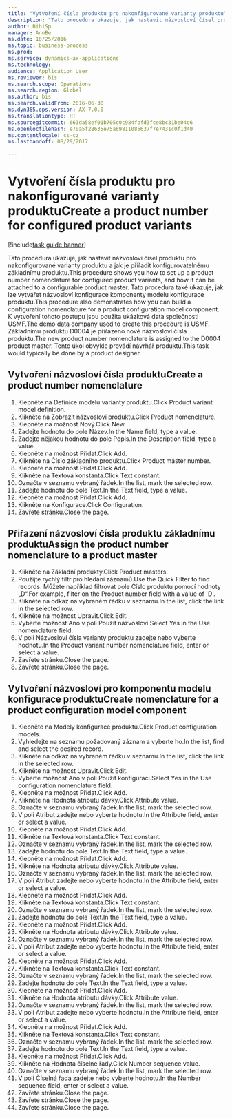 ```yaml
--- 
title: "Vytvoření čísla produktu pro nakonfigurované varianty produktu"
description: "Tato procedura ukazuje, jak nastavit názvosloví čísel produktu pro nakonfigurované varianty produktu a jak je přiřadit konfigurovatelnému základnímu produktu."
author: BibiSp
manager: AnnBe
ms.date: 10/25/2016
ms.topic: business-process
ms.prod: 
ms.service: dynamics-ax-applications
ms.technology: 
audience: Application User
ms.reviewer: bis
ms.search.scope: Operations
ms.search.region: Global
ms.author: bis
ms.search.validFrom: 2016-06-30
ms.dyn365.ops.version: AX 7.0.0
ms.translationtype: HT
ms.sourcegitcommit: 663da58ef01b705c0c984fbfd3fce8bc31be04c6
ms.openlocfilehash: e70a5f28635e75a69811085637f7e7431c0f1d40
ms.contentlocale: cs-cz
ms.lasthandoff: 08/29/2017

---
```

# <a name="create-a-product-number-for-configured-product-variants"></a><span data-ttu-id="a2317-103">Vytvoření čísla produktu pro nakonfigurované varianty produktu</span><span class="sxs-lookup"><span data-stu-id="a2317-103">Create a product number for configured product variants</span></span>

[!include[task guide banner](../../includes/task-guide-banner.md)]

<span data-ttu-id="a2317-104">Tato procedura ukazuje, jak nastavit názvosloví čísel produktu pro nakonfigurované varianty produktu a jak je přiřadit konfigurovatelnému základnímu produktu.</span><span class="sxs-lookup"><span data-stu-id="a2317-104">This procedure shows you how to set up a product number nomenclature for configured product variants, and how it can be attached to a configurable product master.</span></span> <span data-ttu-id="a2317-105">Tato procedura také ukazuje, jak lze vytvářet názvosloví konfigurace komponenty modelu konfigurace produktu.</span><span class="sxs-lookup"><span data-stu-id="a2317-105">This procedure also demonstrates how you can build a configuration nomenclature for a product configuration model component.</span></span> <span data-ttu-id="a2317-106">K vytvoření tohoto postupu jsou použita ukázková data společnosti USMF.</span><span class="sxs-lookup"><span data-stu-id="a2317-106">The demo data company used to create this procedure is USMF.</span></span> <span data-ttu-id="a2317-107">Základnímu produktu D0004 je přiřazeno nové názvosloví čísla produktu.</span><span class="sxs-lookup"><span data-stu-id="a2317-107">The new product number nomenclature is assigned to the D0004 product master.</span></span> <span data-ttu-id="a2317-108">Tento úkol obvykle provádí návrhář produktu.</span><span class="sxs-lookup"><span data-stu-id="a2317-108">This task would typically be done by a product designer.</span></span>


## <a name="create-a-product-number-nomenclature"></a><span data-ttu-id="a2317-109">Vytvoření názvosloví čísla produktu</span><span class="sxs-lookup"><span data-stu-id="a2317-109">Create a product number nomenclature</span></span>
1. <span data-ttu-id="a2317-110">Klepněte na Definice modelu varianty produktu.</span><span class="sxs-lookup"><span data-stu-id="a2317-110">Click Product variant model definition.</span></span>
2. <span data-ttu-id="a2317-111">Klikněte na Zobrazit názvosloví produktu.</span><span class="sxs-lookup"><span data-stu-id="a2317-111">Click Product nomenclature.</span></span>
3. <span data-ttu-id="a2317-112">Klepněte na možnost Nový.</span><span class="sxs-lookup"><span data-stu-id="a2317-112">Click New.</span></span>
4. <span data-ttu-id="a2317-113">Zadejte hodnotu do pole Název.</span><span class="sxs-lookup"><span data-stu-id="a2317-113">In the Name field, type a value.</span></span>
5. <span data-ttu-id="a2317-114">Zadejte nějakou hodnotu do pole Popis.</span><span class="sxs-lookup"><span data-stu-id="a2317-114">In the Description field, type a value.</span></span>
6. <span data-ttu-id="a2317-115">Klepněte na možnost Přidat.</span><span class="sxs-lookup"><span data-stu-id="a2317-115">Click Add.</span></span>
7. <span data-ttu-id="a2317-116">Klikněte na Číslo základního produktu.</span><span class="sxs-lookup"><span data-stu-id="a2317-116">Click Product master number.</span></span>
8. <span data-ttu-id="a2317-117">Klepněte na možnost Přidat.</span><span class="sxs-lookup"><span data-stu-id="a2317-117">Click Add.</span></span>
9. <span data-ttu-id="a2317-118">Klikněte na Textová konstanta.</span><span class="sxs-lookup"><span data-stu-id="a2317-118">Click Text constant.</span></span>
10. <span data-ttu-id="a2317-119">Označte v seznamu vybraný řádek.</span><span class="sxs-lookup"><span data-stu-id="a2317-119">In the list, mark the selected row.</span></span>
11. <span data-ttu-id="a2317-120">Zadejte hodnotu do pole Text.</span><span class="sxs-lookup"><span data-stu-id="a2317-120">In the Text field, type a value.</span></span>
12. <span data-ttu-id="a2317-121">Klepněte na možnost Přidat.</span><span class="sxs-lookup"><span data-stu-id="a2317-121">Click Add.</span></span>
13. <span data-ttu-id="a2317-122">Klikněte na Konfigurace.</span><span class="sxs-lookup"><span data-stu-id="a2317-122">Click Configuration.</span></span>
14. <span data-ttu-id="a2317-123">Zavřete stránku.</span><span class="sxs-lookup"><span data-stu-id="a2317-123">Close the page.</span></span>

## <a name="assign-the-product-number-nomenclature-to-a-product-master"></a><span data-ttu-id="a2317-124">Přiřazení názvosloví čísla produktu základnímu produktu</span><span class="sxs-lookup"><span data-stu-id="a2317-124">Assign the product number nomenclature to a product master</span></span>
1. <span data-ttu-id="a2317-125">Klikněte na Základní produkty.</span><span class="sxs-lookup"><span data-stu-id="a2317-125">Click Product masters.</span></span>
2. <span data-ttu-id="a2317-126">Použijte rychlý filtr pro hledání záznamů.</span><span class="sxs-lookup"><span data-stu-id="a2317-126">Use the Quick Filter to find records.</span></span> <span data-ttu-id="a2317-127">Můžete například filtrovat pole Číslo produktu pomocí hodnoty „D“.</span><span class="sxs-lookup"><span data-stu-id="a2317-127">For example, filter on the Product number field with a value of 'D'.</span></span>
3. <span data-ttu-id="a2317-128">Klikněte na odkaz na vybraném řádku v seznamu.</span><span class="sxs-lookup"><span data-stu-id="a2317-128">In the list, click the link in the selected row.</span></span>
4. <span data-ttu-id="a2317-129">Klikněte na možnost Upravit.</span><span class="sxs-lookup"><span data-stu-id="a2317-129">Click Edit.</span></span>
5. <span data-ttu-id="a2317-130">Vyberte možnost Ano v poli Použít názvosloví.</span><span class="sxs-lookup"><span data-stu-id="a2317-130">Select Yes in the Use nomenclature field.</span></span>
6. <span data-ttu-id="a2317-131">V poli Názvosloví čísla varianty produktu zadejte nebo vyberte hodnotu.</span><span class="sxs-lookup"><span data-stu-id="a2317-131">In the Product variant number nomenclature field, enter or select a value.</span></span>
7. <span data-ttu-id="a2317-132">Zavřete stránku.</span><span class="sxs-lookup"><span data-stu-id="a2317-132">Close the page.</span></span>
8. <span data-ttu-id="a2317-133">Zavřete stránku.</span><span class="sxs-lookup"><span data-stu-id="a2317-133">Close the page.</span></span>

## <a name="create-nomenclature-for-a-product-configuration-model-component"></a><span data-ttu-id="a2317-134">Vytvoření názvosloví pro komponentu modelu konfigurace produktu</span><span class="sxs-lookup"><span data-stu-id="a2317-134">Create nomenclature for a product configuration model component</span></span>
1. <span data-ttu-id="a2317-135">Klepněte na Modely konfigurace produktu.</span><span class="sxs-lookup"><span data-stu-id="a2317-135">Click Product configuration models.</span></span>
2. <span data-ttu-id="a2317-136">Vyhledejte na seznamu požadovaný záznam a vyberte ho.</span><span class="sxs-lookup"><span data-stu-id="a2317-136">In the list, find and select the desired record.</span></span>
3. <span data-ttu-id="a2317-137">Klikněte na odkaz na vybraném řádku v seznamu.</span><span class="sxs-lookup"><span data-stu-id="a2317-137">In the list, click the link in the selected row.</span></span>
4. <span data-ttu-id="a2317-138">Klikněte na možnost Upravit.</span><span class="sxs-lookup"><span data-stu-id="a2317-138">Click Edit.</span></span>
5. <span data-ttu-id="a2317-139">Vyberte možnost Ano v poli Použít konfiguraci.</span><span class="sxs-lookup"><span data-stu-id="a2317-139">Select Yes in the Use configuration nomenclature field.</span></span>
6. <span data-ttu-id="a2317-140">Klepněte na možnost Přidat.</span><span class="sxs-lookup"><span data-stu-id="a2317-140">Click Add.</span></span>
7. <span data-ttu-id="a2317-141">Klikněte na Hodnota atributu dávky.</span><span class="sxs-lookup"><span data-stu-id="a2317-141">Click Attribute value.</span></span>
8. <span data-ttu-id="a2317-142">Označte v seznamu vybraný řádek.</span><span class="sxs-lookup"><span data-stu-id="a2317-142">In the list, mark the selected row.</span></span>
9. <span data-ttu-id="a2317-143">V poli Atribut zadejte nebo vyberte hodnotu.</span><span class="sxs-lookup"><span data-stu-id="a2317-143">In the Attribute field, enter or select a value.</span></span>
10. <span data-ttu-id="a2317-144">Klepněte na možnost Přidat.</span><span class="sxs-lookup"><span data-stu-id="a2317-144">Click Add.</span></span>
11. <span data-ttu-id="a2317-145">Klikněte na Textová konstanta.</span><span class="sxs-lookup"><span data-stu-id="a2317-145">Click Text constant.</span></span>
12. <span data-ttu-id="a2317-146">Označte v seznamu vybraný řádek.</span><span class="sxs-lookup"><span data-stu-id="a2317-146">In the list, mark the selected row.</span></span>
13. <span data-ttu-id="a2317-147">Zadejte hodnotu do pole Text.</span><span class="sxs-lookup"><span data-stu-id="a2317-147">In the Text field, type a value.</span></span>
14. <span data-ttu-id="a2317-148">Klepněte na možnost Přidat.</span><span class="sxs-lookup"><span data-stu-id="a2317-148">Click Add.</span></span>
15. <span data-ttu-id="a2317-149">Klikněte na Hodnota atributu dávky.</span><span class="sxs-lookup"><span data-stu-id="a2317-149">Click Attribute value.</span></span>
16. <span data-ttu-id="a2317-150">Označte v seznamu vybraný řádek.</span><span class="sxs-lookup"><span data-stu-id="a2317-150">In the list, mark the selected row.</span></span>
17. <span data-ttu-id="a2317-151">V poli Atribut zadejte nebo vyberte hodnotu.</span><span class="sxs-lookup"><span data-stu-id="a2317-151">In the Attribute field, enter or select a value.</span></span>
18. <span data-ttu-id="a2317-152">Klepněte na možnost Přidat.</span><span class="sxs-lookup"><span data-stu-id="a2317-152">Click Add.</span></span>
19. <span data-ttu-id="a2317-153">Klikněte na Textová konstanta.</span><span class="sxs-lookup"><span data-stu-id="a2317-153">Click Text constant.</span></span>
20. <span data-ttu-id="a2317-154">Označte v seznamu vybraný řádek.</span><span class="sxs-lookup"><span data-stu-id="a2317-154">In the list, mark the selected row.</span></span>
21. <span data-ttu-id="a2317-155">Zadejte hodnotu do pole Text.</span><span class="sxs-lookup"><span data-stu-id="a2317-155">In the Text field, type a value.</span></span>
22. <span data-ttu-id="a2317-156">Klepněte na možnost Přidat.</span><span class="sxs-lookup"><span data-stu-id="a2317-156">Click Add.</span></span>
23. <span data-ttu-id="a2317-157">Klikněte na Hodnota atributu dávky.</span><span class="sxs-lookup"><span data-stu-id="a2317-157">Click Attribute value.</span></span>
24. <span data-ttu-id="a2317-158">Označte v seznamu vybraný řádek.</span><span class="sxs-lookup"><span data-stu-id="a2317-158">In the list, mark the selected row.</span></span>
25. <span data-ttu-id="a2317-159">V poli Atribut zadejte nebo vyberte hodnotu.</span><span class="sxs-lookup"><span data-stu-id="a2317-159">In the Attribute field, enter or select a value.</span></span>
26. <span data-ttu-id="a2317-160">Klepněte na možnost Přidat.</span><span class="sxs-lookup"><span data-stu-id="a2317-160">Click Add.</span></span>
27. <span data-ttu-id="a2317-161">Klikněte na Textová konstanta.</span><span class="sxs-lookup"><span data-stu-id="a2317-161">Click Text constant.</span></span>
28. <span data-ttu-id="a2317-162">Označte v seznamu vybraný řádek.</span><span class="sxs-lookup"><span data-stu-id="a2317-162">In the list, mark the selected row.</span></span>
29. <span data-ttu-id="a2317-163">Zadejte hodnotu do pole Text.</span><span class="sxs-lookup"><span data-stu-id="a2317-163">In the Text field, type a value.</span></span>
30. <span data-ttu-id="a2317-164">Klepněte na možnost Přidat.</span><span class="sxs-lookup"><span data-stu-id="a2317-164">Click Add.</span></span>
31. <span data-ttu-id="a2317-165">Klikněte na Hodnota atributu dávky.</span><span class="sxs-lookup"><span data-stu-id="a2317-165">Click Attribute value.</span></span>
32. <span data-ttu-id="a2317-166">Označte v seznamu vybraný řádek.</span><span class="sxs-lookup"><span data-stu-id="a2317-166">In the list, mark the selected row.</span></span>
33. <span data-ttu-id="a2317-167">V poli Atribut zadejte nebo vyberte hodnotu.</span><span class="sxs-lookup"><span data-stu-id="a2317-167">In the Attribute field, enter or select a value.</span></span>
34. <span data-ttu-id="a2317-168">Klepněte na možnost Přidat.</span><span class="sxs-lookup"><span data-stu-id="a2317-168">Click Add.</span></span>
35. <span data-ttu-id="a2317-169">Klikněte na Textová konstanta.</span><span class="sxs-lookup"><span data-stu-id="a2317-169">Click Text constant.</span></span>
36. <span data-ttu-id="a2317-170">Označte v seznamu vybraný řádek.</span><span class="sxs-lookup"><span data-stu-id="a2317-170">In the list, mark the selected row.</span></span>
37. <span data-ttu-id="a2317-171">Zadejte hodnotu do pole Text.</span><span class="sxs-lookup"><span data-stu-id="a2317-171">In the Text field, type a value.</span></span>
38. <span data-ttu-id="a2317-172">Klepněte na možnost Přidat.</span><span class="sxs-lookup"><span data-stu-id="a2317-172">Click Add.</span></span>
39. <span data-ttu-id="a2317-173">Klikněte na Hodnota číselné řady.</span><span class="sxs-lookup"><span data-stu-id="a2317-173">Click Number sequence value.</span></span>
40. <span data-ttu-id="a2317-174">Označte v seznamu vybraný řádek.</span><span class="sxs-lookup"><span data-stu-id="a2317-174">In the list, mark the selected row.</span></span>
41. <span data-ttu-id="a2317-175">V poli Číselná řada zadejte nebo vyberte hodnotu.</span><span class="sxs-lookup"><span data-stu-id="a2317-175">In the Number sequence field, enter or select a value.</span></span>
42. <span data-ttu-id="a2317-176">Zavřete stránku.</span><span class="sxs-lookup"><span data-stu-id="a2317-176">Close the page.</span></span>
43. <span data-ttu-id="a2317-177">Zavřete stránku.</span><span class="sxs-lookup"><span data-stu-id="a2317-177">Close the page.</span></span>
44. <span data-ttu-id="a2317-178">Zavřete stránku.</span><span class="sxs-lookup"><span data-stu-id="a2317-178">Close the page.</span></span>


